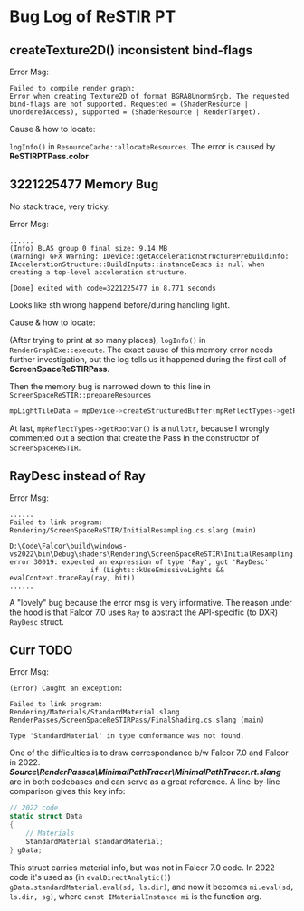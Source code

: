 # Bug Log of ReSTIR PT

## createTexture2D() inconsistent bind-flags

Error Msg:

```shell
Failed to compile render graph:
Error when creating Texture2D of format BGRA8UnormSrgb. The requested bind-flags are not supported. Requested = (ShaderResource | UnorderedAccess), supported = (ShaderResource | RenderTarget).
```

Cause & how to locate:

`logInfo()` in `ResourceCache::allocateResources`.
The error is caused by **ReSTIRPTPass.color**

## 3221225477 Memory Bug

No stack trace, very tricky.

Error Msg:

```shell
......
(Info) BLAS group 0 final size: 9.14 MB
(Warning) GFX Warning: IDevice::getAccelerationStructurePrebuildInfo: IAccelerationStructure::BuildInputs::instanceDescs is null when creating a top-level acceleration structure.

[Done] exited with code=3221225477 in 8.771 seconds
```

Looks like sth wrong happend before/during handling light.

Cause & how to locate:

(After trying to print at so many places), `logInfo()` in `RenderGraphExe::execute`.
The exact cause of this memory error needs further investigation, but the log
tells us it happened during the first call of **ScreenSpaceReSTIRPass**.

Then the memory bug is narrowed down to this line in `ScreenSpaceReSTIR::prepareResources`

```cpp
mpLightTileData = mpDevice->createStructuredBuffer(mpReflectTypes->getRootVar()["lightTileData"], elementCount);
```

At last, `mpReflectTypes->getRootVar()` is a `nullptr`, because I wrongly commented out a section that create the Pass
in the constructor of `ScreenSpaceReSTIR`.

## RayDesc instead of Ray

Error Msg:

```shell
......
Failed to link program:
Rendering/ScreenSpaceReSTIR/InitialResampling.cs.slang (main)

D:\Code\Falcor\build\windows-vs2022\bin\Debug\shaders\Rendering\ScreenSpaceReSTIR\InitialResampling.cs.slang(168): error 30019: expected an expression of type 'Ray', got 'RayDesc'
                    if (Lights::kUseEmissiveLights && evalContext.traceRay(ray, hit))
......
```

A "lovely" bug because the error msg is very informative. The reason under the hood is that Falcor 7.0 uses `Ray` to abstract the API-specific (to DXR) `RayDesc` struct.

## Curr TODO

Error Msg:

```shell
(Error) Caught an exception:

Failed to link program:
Rendering/Materials/StandardMaterial.slang RenderPasses/ScreenSpaceReSTIRPass/FinalShading.cs.slang (main)

Type 'StandardMaterial' in type conformance was not found.
```

One of the difficulties is to draw correspondance b/w Falcor 7.0 and Falcor in 2022. ***Source\RenderPasses\MinimalPathTracer\MinimalPathTracer.rt.slang*** are in both codebases and can serve as
a great reference. A line-by-line comparison gives this key info:

```cs
// 2022 code
static struct Data
{
    // Materials
    StandardMaterial standardMaterial;
} gData;
```

This struct carries material info, but was not in Falcor 7.0 code. In 2022 code it's used as (in `evalDirectAnalytic()`) `gData.standardMaterial.eval(sd, ls.dir)`, and now it becomes `mi.eval(sd, ls.dir, sg)`, where `const IMaterialInstance mi` is the function arg.
